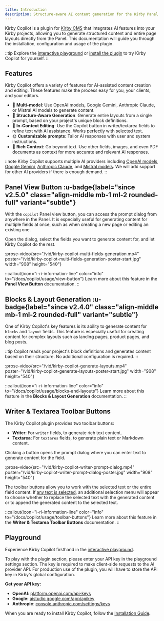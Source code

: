 ```yaml
---
title: Introduction
description: Structure-aware AI content generation for the Kirby Panel.
---
```


Kirby Copilot is a plugin for [Kirby CMS](https://getkirby.com) that integrates AI features into your Kirby projects, allowing you to generate structured content and entire page layouts directly from the Panel. This documentation will guide you through the installation, configuration and usage of the plugin.

::tip
Explore the [interactive playground](https://try.kirbycopilot.com) or [install the plugin](/docs/copilot/getting-started/installation) to try Kirby Copilot for yourself.
::

## Features

Kirby Copilot offers a variety of features for AI-assisted content creation and editing. These features make the process easy for you, your clients, and your editors.

- 🦙 **Multi-model**: Use OpenAI models, Google Gemini, Anthropic Claude, or Mistral AI models to generate content.
- 🧱 **Structure-Aware Generation**: Generate entire layouts from a single prompt, based on your project's unique block definitions.
- 📇 **In-Context Editing**: Use the Copilot button in writer/textarea fields to refine text with AI assistance. Works perfectly with selected text.
- 🌞 **Customizable prompts**: Tailor AI responses with user and system instructions.
- 🎀 **Rich Context**: Go beyond text. Use other fields, images, and even PDF documents as context for more accurate and relevant AI responses.

::note
Kirby Copilot supports multiple AI providers including [OpenAI models](https://platform.openai.com/docs/models), [Google Gemini](https://ai.google.dev/gemini-api), [Anthropic Claude](https://www.anthropic.com/claude), and [Mistral models](https://mistral.ai). We will add support for other AI providers if there is enough demand.
::

## Panel View Button :u-badge{label="since v2.5.0" class="align-middle mb-1 ml-2 rounded-full" variant="subtle"}

With the `copilot` Panel view button, you can access the prompt dialog from anywhere in the Panel. It is especially useful for generating content for multiple fields at once, such as when creating a new page or editing an existing one.

Open the dialog, select the fields you want to generate content for, and let Kirby Copilot do the rest.

:prose-video{src="/vid/kirby-copilot-multi-fields-generation.mp4" poster="/vid/kirby-copilot-multi-fields-generation-poster-start.jpg" width="908" height="540"}

::callout{icon="i-ri-information-line" color="info" to="/docs/copilot/usage/view-button"}
Learn more about this feature in the **Panel View Button** documentation.
::

## Blocks & Layout Generation :u-badge{label="since v2.4.0" class="align-middle mb-1 ml-2 rounded-full" variant="subtle"}

One of Kirby Copilot's key features is its ability to generate content for `blocks` and `layout` fields. This feature is especially useful for creating content for complex layouts such as landing pages, product pages, and blog posts.

::tip
Copilot reads your project's block definitions and generates content based on their structure. No additional configuration is required.
::

:prose-video{src="/vid/kirby-copilot-generate-layouts.mp4" poster="/vid/kirby-copilot-generate-layouts-poster-start.jpg" width="908" height="540"}

::callout{icon="i-ri-information-line" color="info" to="/docs/copilot/usage/blocks-and-layouts"}
Learn more about this feature in the **Blocks & Layout Generation** documentation.
::

## Writer & Textarea Toolbar Buttons

The Kirby Copilot plugin provides two toolbar buttons:

- **Writer**: For `writer` fields, to generate rich text content.
- **Textarea**: For `textarea` fields, to generate plain text or Markdown content.

Clicking a button opens the prompt dialog where you can enter text to generate content for the field.

:prose-video{src="/vid/kirby-copilot-writer-prompt-dialog.mp4" poster="/vid/kirby-copilot-writer-prompt-dialog-poster.jpg" width="908" height="540"}

The toolbar buttons allow you to work with the selected text or the entire field content. If [any text is selected](/docs/copilot/usage/toolbar-buttons#selected-text), an additional selection menu will appear to choose whether to replace the selected text with the generated content or to append the generated content to the selected text.

::callout{icon="i-ri-information-line" color="info" to="/docs/copilot/usage/toolbar-buttons"}
Learn more about this feature in the **Writer & Textarea Toolbar Buttons** documentation.
::

## Playground

Experience Kirby Copilot firsthand in the [interactive playground](https://try.kirbycopilot.com).

To play with the plugin section, please enter your API key in the playground settings section. The key is required to make client-side requests to the AI provider API. For production use of the plugin, you will have to store the API key in Kirby's global configuration.

**Get your API key:**

- **OpenAI**: [platform.openai.com/api-keys](https://platform.openai.com/api-keys)
- **Google**: [aistudio.google.com/app/apikey](https://aistudio.google.com/app/apikey)
- **Anthropic**: [console.anthropic.com/settings/keys](https://console.anthropic.com/settings/keys)

When you are ready to install Kirby Copilot, follow the [Installation Guide](/docs/copilot/getting-started/installation).
